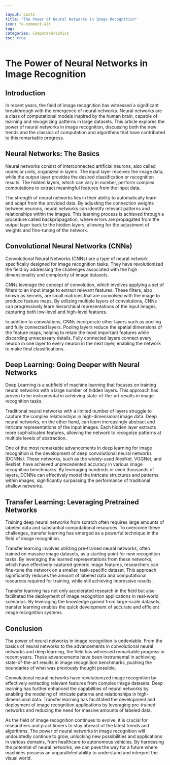 ```yaml
---

layout: posts
title: "The Power of Neural Networks in Image Recognition"
icon: fa-comment-alt
tag:      
categories: ComputerGraphics
toc: true
---
```




# The Power of Neural Networks in Image Recognition

## Introduction

In recent years, the field of image recognition has witnessed a significant breakthrough with the emergence of neural networks. Neural networks are a class of computational models inspired by the human brain, capable of learning and recognizing patterns in large datasets. This article explores the power of neural networks in image recognition, discussing both the new trends and the classics of computation and algorithms that have contributed to this remarkable progress.

## Neural Networks: The Basics

Neural networks consist of interconnected artificial neurons, also called nodes or units, organized in layers. The input layer receives the image data, while the output layer provides the desired classification or recognition results. The hidden layers, which can vary in number, perform complex computations to extract meaningful features from the input data.

The strength of neural networks lies in their ability to automatically learn and adapt from the provided data. By adjusting the connection weights between neurons, neural networks can identify relevant patterns and relationships within the images. This learning process is achieved through a procedure called backpropagation, where errors are propagated from the output layer back to the hidden layers, allowing for the adjustment of weights and fine-tuning of the network.

## Convolutional Neural Networks (CNNs)

Convolutional Neural Networks (CNNs) are a type of neural network specifically designed for image recognition tasks. They have revolutionized the field by addressing the challenges associated with the high dimensionality and complexity of image datasets.

CNNs leverage the concept of convolution, which involves applying a set of filters to an input image to extract relevant features. These filters, also known as kernels, are small matrices that are convolved with the image to produce feature maps. By utilizing multiple layers of convolutions, CNNs can progressively learn hierarchical representations of the input images, capturing both low-level and high-level features.

In addition to convolutions, CNNs incorporate other layers such as pooling and fully connected layers. Pooling layers reduce the spatial dimensions of the feature maps, helping to retain the most important features while discarding unnecessary details. Fully connected layers connect every neuron in one layer to every neuron in the next layer, enabling the network to make final classifications.

## Deep Learning: Going Deeper with Neural Networks

Deep Learning is a subfield of machine learning that focuses on training neural networks with a large number of hidden layers. This approach has proven to be instrumental in achieving state-of-the-art results in image recognition tasks.

Traditional neural networks with a limited number of layers struggle to capture the complex relationships in high-dimensional image data. Deep neural networks, on the other hand, can learn increasingly abstract and intricate representations of the input images. Each hidden layer extracts more sophisticated features, allowing the network to recognize patterns at multiple levels of abstraction.

One of the most remarkable advancements in deep learning for image recognition is the development of deep convolutional neural networks (DCNNs). These networks, such as the widely-used AlexNet, VGGNet, and ResNet, have achieved unprecedented accuracy in various image recognition benchmarks. By leveraging hundreds or even thousands of layers, DCNNs can effectively model the intricate structures and patterns within images, significantly surpassing the performance of traditional shallow networks.

## Transfer Learning: Leveraging Pretrained Networks

Training deep neural networks from scratch often requires large amounts of labeled data and substantial computational resources. To overcome these challenges, transfer learning has emerged as a powerful technique in the field of image recognition.

Transfer learning involves utilizing pre-trained neural networks, often trained on massive image datasets, as a starting point for new recognition tasks. By leveraging the learned representations from these networks, which have effectively captured generic image features, researchers can fine-tune the network on a smaller, task-specific dataset. This approach significantly reduces the amount of labeled data and computational resources required for training, while still achieving impressive results.

Transfer learning has not only accelerated research in the field but also facilitated the deployment of image recognition applications in real-world scenarios. By leveraging the knowledge gained from large-scale datasets, transfer learning enables the quick development of accurate and efficient image recognition systems.

## Conclusion

The power of neural networks in image recognition is undeniable. From the basics of neural networks to the advancements in convolutional neural networks and deep learning, the field has witnessed remarkable progress in recent years. These advancements have been instrumental in achieving state-of-the-art results in image recognition benchmarks, pushing the boundaries of what was previously thought possible.

Convolutional neural networks have revolutionized image recognition by effectively extracting relevant features from complex image datasets. Deep learning has further enhanced the capabilities of neural networks by enabling the modeling of intricate patterns and relationships in high-dimensional data. Transfer learning has facilitated the development and deployment of image recognition applications by leveraging pre-trained networks and reducing the need for massive amounts of labeled data.

As the field of image recognition continues to evolve, it is crucial for researchers and practitioners to stay abreast of the latest trends and algorithms. The power of neural networks in image recognition will undoubtedly continue to grow, unlocking new possibilities and applications in various domains, from healthcare to autonomous vehicles. By harnessing the potential of neural networks, we can pave the way for a future where machines possess an unparalleled ability to understand and interpret the visual world.